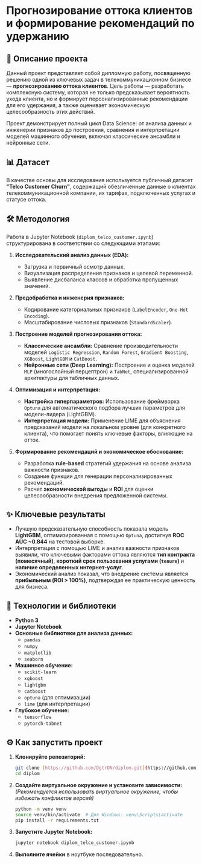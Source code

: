 # Прогнозирование оттока клиентов и формирование рекомендаций по удержанию

## 📝 Описание проекта

Данный проект представляет собой дипломную работу, посвященную решению одной из ключевых задач в телекоммуникационном бизнесе — **прогнозированию оттока клиентов**. Цель работы — разработать комплексную систему, которая не только предсказывает вероятность ухода клиента, но и формирует персонализированные рекомендации для его удержания, а также оценивает экономическую целесообразность этих действий.

Проект демонстрирует полный цикл Data Science: от анализа данных и инженерии признаков до построения, сравнения и интерпретации моделей машинного обучения, включая классические ансамбли и нейронные сети.

## 📊 Датасет

В качестве основы для исследования используется публичный датасет **"Telco Customer Churn"**, содержащий обезличенные данные о клиентах телекоммуникационной компании, их тарифах, подключенных услугах и статусе оттока.

## 🛠️ Методология

Работа в Jupyter Notebook (`diplom_telco_customer.ipynb`) структурирована в соответствии со следующими этапами:

1.  **Исследовательский анализ данных (EDA):**
    * Загрузка и первичный осмотр данных.
    * Визуализация распределения признаков и целевой переменной.
    * Выявление дисбаланса классов и обработка пропущенных значений.

2.  **Предобработка и инженерия признаков:**
    * Кодирование категориальных признаков (`LabelEncoder`, `One-Hot Encoding`).
    * Масштабирование числовых признаков (`StandardScaler`).

3.  **Построение моделей прогнозирования оттока:**
    * **Классические ансамбли:** Сравнение производительности моделей `Logistic Regression`, `Random Forest`, `Gradient Boosting`, `XGBoost`, `LightGBM` и `CatBoost`.
    * **Нейронные сети (Deep Learning):** Построение и оценка моделей `MLP` (многослойный перцептрон) и `TabNet`, специализированной архитектуры для табличных данных.

4.  **Оптимизация и интерпретация:**
    * **Настройка гиперпараметров:** Использование фреймворка `Optuna` для автоматического подбора лучших параметров для модели-лидера (LightGBM).
    * **Интерпретация модели:** Применение LIME для объяснения предсказаний модели на локальном уровне (для конкретного клиента), что помогает понять ключевые факторы, влияющие на отток.

5.  **Формирование рекомендаций и экономическое обоснование:**
    * Разработка **rule-based** стратегий удержания на основе анализа важности признаков.
    * Создание функции для генерации персонализированных рекомендаций.
    * Расчет **экономической выгоды** и **ROI** для оценки целесообразности внедрения предложенной системы.

## ✨ Ключевые результаты

* Лучшую предсказательную способность показала модель **LightGBM**, оптимизированная с помощью `Optuna`, достигнув **ROC AUC ~0.844** на тестовой выборке.
* Интерпретация с помощью LIME и анализ важности признаков выявили, что ключевыми факторами оттока являются **тип контракта (помесячный)**, **короткий срок пользования услугами (`tenure`)** и **наличие определенных интернет-услуг**.
* Экономический анализ показал, что внедрение системы является **прибыльным (ROI > 100%)**, подтверждая ее практическую ценность для бизнеса.

## 🚀 Технологии и библиотеки

* **Python 3**
* **Jupyter Notebook**
* **Основные библиотеки для анализа данных:**
    * `pandas`
    * `numpy`
    * `matplotlib`
    * `seaborn`
* **Машинное обучение:**
    * `scikit-learn`
    * `xgboost`
    * `lightgbm`
    * `catboost`
    * `optuna` (для оптимизации)
    * `lime` (для интерпретации)
* **Глубокое обучение:**
    * `tensorflow`
    * `pytorch-tabnet`

## ⚙️ Как запустить проект

1.  **Клонируйте репозиторий:**
    ```bash
    git clone [https://github.com/DgtrDN/diplom.git](https://github.com/DgtrDN/diplom.git)
    cd diplom
    ```

2.  **Создайте виртуальное окружение и установите зависимости:**
    *(Рекомендуется использовать виртуальное окружение, чтобы избежать конфликтов версий)*
    ```bash
    python -m venv venv
    source venv/bin/activate  # Для Windows: venv\Scripts\activate
    pip install -r requirements.txt
    ```
    
3.  **Запустите Jupyter Notebook:**
    ```bash
    jupyter notebook diplom_telco_customer.ipynb
    ```

4.  **Выполните ячейки** в ноутбуке последовательно.
